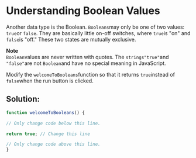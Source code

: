 # Understanding Boolean Values

Another data type is the Boolean. `Booleans`may only be one of two values: `true`or `false`. They are basically little on-off switches, where `true`is "on" and `false`is "off." These two states are mutually exclusive.

**Note**  
`Boolean`values are never written with quotes. The `strings"true"`and `"false"`are not `Boolean`and have no special meaning in JavaScript.

Modify the `welcomeToBooleans`function so that it returns `true`instead of `false`when the run button is clicked.

## Solution:

```javascript
function welcomeToBooleans() {

// Only change code below this line.

return true; // Change this line

// Only change code above this line.
}
```

